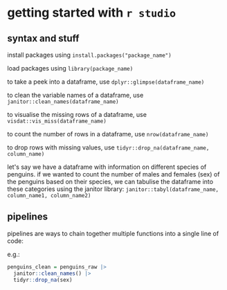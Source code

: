 # getting started with `r studio`

## syntax and stuff

install packages using `install.packages("package_name")`

load packages using `library(package_name)`

to take a peek into a dataframe, use `dplyr::glimpse(dataframe_name)`

to clean the variable names of a dataframe, use `janitor::clean_names(dataframe_name)`

to visualise the missing rows of a dataframe, use `visdat::vis_miss(dataframe_name)`

to count the number of rows in a dataframe, use `nrow(dataframe_name)`

to drop rows with missing values, use `tidyr::drop_na(dataframe_name, column_name)`

let's say we have a dataframe with information on different species of penguins. if we wanted to count the number of males and females (sex) of the penguins based on their species, we can tabulise the dataframe into these categories using the janitor library: `janitor::tabyl(dataframe_name, column_name1, column_name2)`

## pipelines

pipelines are ways to chain together multiple functions into a single line of code:

e.g.:

```r
penguins_clean = penguins_raw |>
  janitor::clean_names() |>
  tidyr::drop_na(sex)
```
